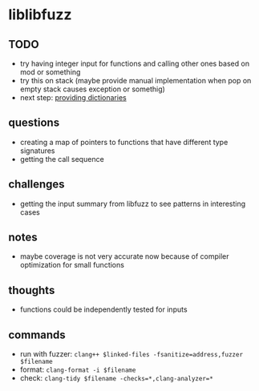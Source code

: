 # liblibfuzz

## TODO
- try having integer input for functions and calling other ones based on mod or something
- try this on stack (maybe provide manual implementation when pop on empty stack causes exception or somethig)
- next step: [providing dictionaries](https://chromium.googlesource.com/chromium/src/+/master/testing/libfuzzer/efficient_fuzzer.md)

## questions
- creating a map of pointers to functions that have different type signatures
- getting the call sequence 

## challenges
- getting the input summary from libfuzz to see patterns in interesting cases

## notes
- maybe coverage is not very accurate now because of compiler optimization for small functions

## thoughts
- functions could be independently tested for inputs


## commands
- run with fuzzer: `clang++ $linked-files -fsanitize=address,fuzzer $filename`
- format: `clang-format -i $filename`
- check: `clang-tidy $filename -checks=*,clang-analyzer=*`
